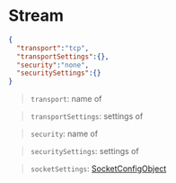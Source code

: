 # Stream

```json
{
  "transport":"tcp",
  "transportSettings":{},
  "security":"none",
  "securitySettings":{}
}
```

> `transport`: name of <transport>

> `transportSettings`: settings of <transport>

> `security`: name of <security>

> `securitySettings`: settings of <security>

> `socketSettings`: [SocketConfigObject](#SocketConfigObject)
